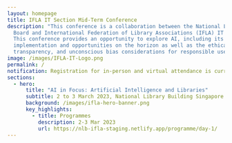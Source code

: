 ```yaml
---
layout: homepage
title: IFLA IT Section Mid-Term Conference
description: "This conference is a collaboration between the National Library
  Board and International Federation of Library Associations (IFLA) IT Section.
  This conference provides an opportunity to explore AI, including its practical
  implementation and opportunities on the horizon as well as the ethical,
  transparency, and unconscious bias considerations for responsible use. "
image: /images/IFLA-IT-Logo.png
permalink: /
notification: Registration for in-person and virtual attendance is currently full.
sections:
  - hero:
      title: "AI in Focus: Artificial Intelligence and Libraries"
      subtitle: 2 to 3 March 2023, National Library Building Singapore
      background: /images/ifla-hero-banner.png
      key_highlights:
        - title: Programmes
          description: 2-3 Mar 2023
          url: https://nlb-ifla-staging.netlify.app/programme/day-1/
---
```


